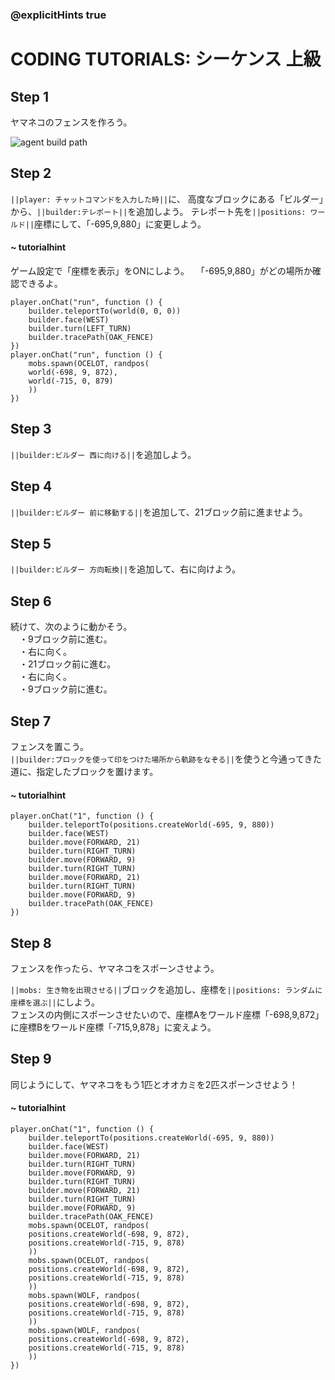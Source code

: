 ### @explicitHints true

# CODING TUTORIALS: シーケンス 上級 

## Step 1
ヤマネコのフェンスを作ろう。

![agent build path](https://teck89.xsrv.jp/tech89/course/minecraft_EE/img/sequencing_expert.png)


## Step 2
``||player: チャットコマンドを入力した時||``に、
高度なブロックにある「ビルダー」から、``||builder:テレポート||``を追加しよう。
テレポート先を``||positions: ワールド||``座標にして、「-695,9,880」に変更しよう。


#### ~ tutorialhint
ゲーム設定で「座標を表示」をONにしよう。　
「-695,9,880」がどの場所か確認できるよ。

```ghost
player.onChat("run", function () {
    builder.teleportTo(world(0, 0, 0))
    builder.face(WEST)
    builder.turn(LEFT_TURN)
    builder.tracePath(OAK_FENCE)
})
player.onChat("run", function () {
    mobs.spawn(OCELOT, randpos(
    world(-698, 9, 872),
    world(-715, 0, 879)
    ))
})

``` 


## Step 3
``||builder:ビルダー 西に向ける||``を追加しよう。


## Step 4
``||builder:ビルダー 前に移動する||``を追加して、21ブロック前に進ませよう。



## Step 5
``||builder:ビルダー 方向転換||``を追加して、右に向けよう。


## Step 6
続けて、次のように動かそう。  
　・9ブロック前に進む。  
　・右に向く。  
　・21ブロック前に進む。  
　・右に向く。  
　・9ブロック前に進む。  

## Step 7
フェンスを置こう。  
``||builder:ブロックを使って印をつけた場所から軌跡をなぞる||``を使うと今通ってきた道に、指定したブロックを置けます。


#### ~ tutorialhint

```block
player.onChat("1", function () {
    builder.teleportTo(positions.createWorld(-695, 9, 880))
    builder.face(WEST)
    builder.move(FORWARD, 21)
    builder.turn(RIGHT_TURN)
    builder.move(FORWARD, 9)
    builder.turn(RIGHT_TURN)
    builder.move(FORWARD, 21)
    builder.turn(RIGHT_TURN)
    builder.move(FORWARD, 9)
    builder.tracePath(OAK_FENCE)
})

```

## Step 8
フェンスを作ったら、ヤマネコをスポーンさせよう。

``||mobs: 生き物を出現させる||``ブロックを追加し、座標を``||positions: ランダムに座標を選ぶ||``にしよう。  
フェンスの内側にスポーンさせたいので、座標Aをワールド座標「-698,9,872」に座標Bをワールド座標「-715,9,878」に変えよう。


## Step 9
同じようにして、ヤマネコをもう1匹とオオカミを2匹スポーンさせよう！

#### ~ tutorialhint

```block
player.onChat("1", function () {
    builder.teleportTo(positions.createWorld(-695, 9, 880))
    builder.face(WEST)
    builder.move(FORWARD, 21)
    builder.turn(RIGHT_TURN)
    builder.move(FORWARD, 9)
    builder.turn(RIGHT_TURN)
    builder.move(FORWARD, 21)
    builder.turn(RIGHT_TURN)
    builder.move(FORWARD, 9)
    builder.tracePath(OAK_FENCE)
    mobs.spawn(OCELOT, randpos(
    positions.createWorld(-698, 9, 872),
    positions.createWorld(-715, 9, 878)
    ))
    mobs.spawn(OCELOT, randpos(
    positions.createWorld(-698, 9, 872),
    positions.createWorld(-715, 9, 878)
    ))
    mobs.spawn(WOLF, randpos(
    positions.createWorld(-698, 9, 872),
    positions.createWorld(-715, 9, 878)
    ))
    mobs.spawn(WOLF, randpos(
    positions.createWorld(-698, 9, 872),
    positions.createWorld(-715, 9, 878)
    ))
})

```